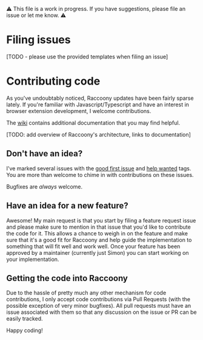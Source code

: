 ⚠ This file is a work in progress. If you have suggestions, please file an issue or let me know. ⚠

# Filing issues
[TODO - please use the provided templates when filing an issue]

# Contributing code

As you've undoubtably noticed, Raccoony updates have been fairly sparse lately. If you're familiar with Javascript/Typescript and have an interest in browser extension development, I welcome contributions.

The [wiki](https://github.com/Simon-Tesla/RaccoonyWebEx/wiki) contains additional documentation that you may find helpful.

[TODO: add overview of Raccoony's architecture, links to documentation]

## Don't have an idea?

I've marked several issues with the [good first issue](https://github.com/Simon-Tesla/RaccoonyWebEx/issues?q=is%3Aissue+is%3Aopen+label%3A%22good+first+issue%22) and [help wanted](https://github.com/Simon-Tesla/RaccoonyWebEx/issues?q=is%3Aissue+is%3Aopen+label%3A%22help+wanted%22) tags. You are more than welcome to chime in with contributions on these issues.

Bugfixes are *always* welcome.

## Have an idea for a new feature?
Awesome! My main request is that you start by filing a feature request issue and please make sure to mention in that issue that you'd like to contribute the code for it. This allows a chance to weigh in on the feature and make sure that it's a good fit for Raccoony and help guide the implementation to something that will fit well and work well. Once your feature has been approved by a maintainer (currently just Simon) you can start working on your implementation.

## Getting the code into Raccoony
Due to the hassle of pretty much any other mechanism for code contributions, I only accept code contributions via Pull Requests (with the possible exception of very minor bugfixes). All pull requests must have an issue associated with them so that any discussion on the issue or PR can be easily tracked.

Happy coding!
